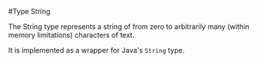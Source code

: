 #Type String

The String type represents a string of from zero to arbitrarily many (within memory limitations) characters of text.

It is implemented as a wrapper for Java's `String` type.